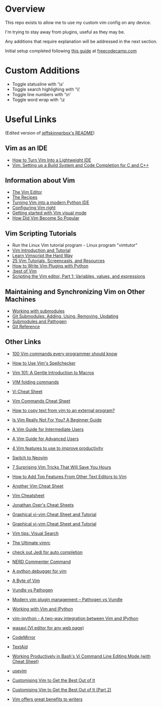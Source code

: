 # Overview

This repo exists to allow me to use my custom vim config on any device.

I'm trying to stay away from plugins, useful as they may be.

Any additions that require explanation will be addressed in the next section.

Initial setup completed following [this guide](https://www.freecodecamp.org/news/vimrc-configuration-guide-customize-your-vim-editor/) at [freecodecamp.com](freecodecamp.com)

# Custom Additions
- Toggle statusline with '\s'
- Toggle search highlighing with '\\\\'
- Toggle line numbers with '\\n'
- Toggle word wrap with '\z

# Useful Links

(Edited version of [jeffskinnerbox's README](https://github.com/jeffskinnerbox/.vim/blob/main/README.md))



## Vim as an IDE
* [How to Turn Vim Into a Lightweight IDE](https://dane-bulat.medium.com/how-to-turn-vim-into-a-lightweight-ide-6185e0f47b79)
* [Vim: Setting up a Build System and Code Completion for C and C++](https://dane-bulat.medium.com/vim-setting-up-a-build-system-and-code-completion-for-c-and-c-eb263c0a19a1)

## Information about Vim

* [The Vim Editor][01]
* [The Recipes][02]
* [Turning Vim into a modern Python IDE][03]
* [Configuring Vim right][11]
* [Getting started with Vim visual mode][15]
* [How Did Vim Become So Popular][16]

## Vim Scripting Tutorials

* Run the Linux Vim tutorial program - Linux program "vimtutor"
* [Vim Introduction and Tutorial][04]
* [Learn Vimscript the Hard Way][05]
* [25 Vim Tutorials, Screencasts, and Resources][06]
* [How to Write Vim Plugins with Python][07]
* [:best of Vim][10]
* [Scripting the Vim editor, Part 1: Variables, values, and expressions][12]

## Maintaining and Synchronizing Vim on Other Machines

* [Working with submodules][13]
* [Git Submodules: Adding, Using, Removing, Updating][14]
* [Submodules and Pathogen][08]
* [Git Reference][09]

## Other Links

* [100 Vim commands every programmer should know](http://www.catswhocode.com/blog/100-vim-commands-every-programmer-should-know)
* [How to Use Vim's Spellchecker](http://tips.webdesign10.com/vim/how-use-vims-spellchecker)
* [Vim 101: A Gentle Introduction to Macros](http://usevim.com/2012/08/10/macros/)
* [VIM folding commands](https://sites.google.com/site/linuxpebbles/cool-tricks/some-of-my-favorite-vim-tips/vim-folding-commands)
* [Vi Cheat Sheet](http://www.lagmonster.org/docs/vi.html)
* [Vim Commands Cheat Sheet](http://bullium.com/support/vim.html)
* [How to copy text from vim to an external program?](http://unix.stackexchange.com/questions/12535/how-to-copy-text-from-vim-to-an-external-program)


* [Is Vim Really Not For You? A Beginner Guide](https://thevaluable.dev/vim-beginner/)
* [A Vim Guide for Intermediate Users](https://thevaluable.dev/vim-intermediate/)
* [A Vim Guide for Advanced Users](https://thevaluable.dev/vim-advanced/)

* [4 Vim features to use to improve productivity](https://opensource.com/article/22/3/vim-features-productivity)

* [Switch to Neovim](https://medium.com/pragmatic-programmers/switch-to-neovim-9c5339e8719e)
* [7 Surprising Vim Tricks That Will Save You Hours](https://levelup.gitconnected.com/7-surprising-vim-tricks-that-will-save-you-hours-b158d23fe9b7)
* [How to Add Top Features From Other Text Editors to Vim](https://www.makeuseof.com/tag/add-features-to-vim/)
* [Another Vim Cheat Sheet](http://www.terminally-incoherent.com/blog/reference/vim-cheat-sheet/)
* [Vim Cheatsheet](http://www.terminally-incoherent.com/blog/2008/10/27/vim-cheatsheet/)
* [Jonathan Oxer's Cheat Sheets](http://jon.oxer.com.au/cheatsheet/vim)
* [Graphical vi-vim Cheat Sheet and Tutorial](http://www.glump.net/howto/desktop/vim-graphical-cheat-sheet-and-tutorial)
* [Graphical vi-vim Cheat Sheet and Tutorial](http://www.viemu.com/a_vi_vim_graphical_cheat_sheet_tutorial.html)
* [Vim tips: Visual Search](http://amix.dk/blog/post/19334)
* [The Ultimate vimrc](https://github.com/amix/vimrc)
* [check out Jedi for auto completion](https://github.com/davidhalter/jedi-vim)
* [NERD Commenter Command](http://jaredforsyth.com/projects/vim-debug/)
* [A python debugger for vim](http://j605.wordpress.com/2011/10/08/a-python-debugger-for-vim/)
* [A Byte of Vim](http://files.swaroopch.com/vim/byte_of_vim_v051.pdf)
* [Vundle vs Pathogen](http://lepture.com/work/vundle-vs-pathogen)
* [Modern vim plugin management – Pathogen vs Vundle](http://rmitc.org/2013/04/modern-vim-plugin-management-pathogen-vs-vundle/)
* [Working with Vim and IPython](http://petro.tanrei.ca/2010/8/working-with-vim-and-ipython.html)
* [vim-ipython - A two-way integration between Vim and IPython](http://github.com/ivanov/vim-ipython)
* [wasavi (VI editor for any web page)](http://appsweets.net/wasavi/)
* [CodeMirror](http://codemirror.net/)
* [TextAid](http://lalashan.mcmaster.ca/theobio/projects/index.php/TextAid)
* [Working Productively in Bash's Vi Command Line Editing Mode (with Cheat Sheet)](http://www.catonmat.net/blog/bash-vi-editing-mode-cheat-sheet/)
* [usevim](http://usevim.com/)
* [Customising Vim to Get the Best Out of It](https://towardsdatascience.com/customising-vim-to-get-the-best-out-of-it-a5a4dae02562)
* [Customising Vim to Get the Best Out of It (Part 2)](https://towardsdatascience.com/customising-vim-to-get-the-best-out-of-it-part-2-931246996458)
* [Vim offers great benefits to writers](https://opensource.com/article/17/2/vim-plugins-writers)



 [01]:http://www.vim.org
 [02]:http://vim.runpaint.org/toc/
 [03]:http://sontek.net/blog/detail/turning-vim-into-a-modern-python-ide
 [04]:http://blog.interlinked.org/tutorials/vim_tutorial.html
 [05]:http://learnvimscriptthehardway.stevelosh.com/
 [06]:http://net.tutsplus.com/articles/web-roundups/25-vim-tutorials-screencasts-and-resources/
 [07]:http://brainacle.com/how-to-write-vim-plugins-with-python.html
 [08]:http://vimcasts.org/episodes/synchronizing-plugins-with-git-submodules-and-pathogen/
 [09]:http://gitref.org/
 [10]:http://www.bestofvim.com/
 [11]:http://items.sjbach.com/319/configuring-vim-right
 [12]:http://www.ibm.com/developerworks/library/l-vim-script-1/
 [13]:https://blog.github.com/2016-02-01-working-with-submodules/
 [14]:https://chrisjean.com/git-submodules-adding-using-removing-and-updating/
 [15]:https://opensource.com/article/19/2/getting-started-vim-visual-mode
 [16]:https://pragmaticpineapple.com/how-did-vim-become-so-popular/

